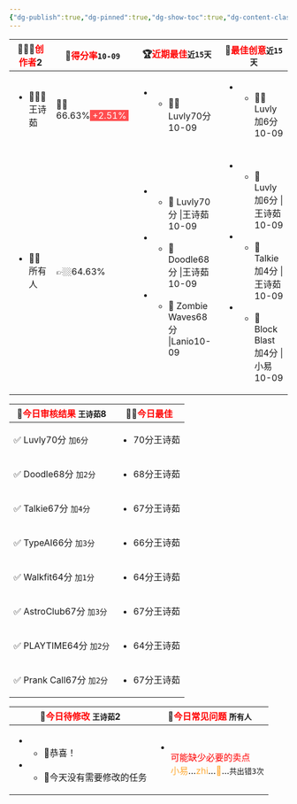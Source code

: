 ```yaml
---
{"dg-publish":true,"dg-pinned":true,"dg-show-toc":true,"dg-content-classes":true,"dg-note-icon":true,"tags":["dg-publish"],"sticker":"emoji//1f469-200d-1f4bb","permalink":"/审核/审核结果-数字花园版/","pinned":true,"contentClasses":"","dgShowToc":true,"dgPassFrontmatter":true,"noteIcon":true}
---
```



<div><table class="dataview table-view-table"><thead class="table-view-thead"><tr class="table-view-tr-header"><th class="table-view-th"><span>👩🏼‍💻<font color="#ff0000">创作者</font></span><span class="dataview small-text">2</span></th><th class="table-view-th"><span>💯<font color="#ff0000">得分率</font><span class="dataview inline-field"><span class="dataview inline-field-key" data-dv-key="" data-dv-norm-key=""></span><span class="dataview inline-field-value" id="dataview-inline-field-0"><span><code>10-09</code></span></span></span></span></th><th class="table-view-th"><span>🏆<font color="#ff0000">近期最佳</font><span class="dataview inline-field"><span class="dataview inline-field-key" data-dv-key="" data-dv-norm-key=""></span><span class="dataview inline-field-value" id="dataview-inline-field-0"><span><code>近15天</code></span></span></span></span></th><th class="table-view-th"><span>🎃<font color="#ff0000">最佳创意</font><span class="dataview inline-field"><span class="dataview inline-field-key" data-dv-key="" data-dv-norm-key=""></span><span class="dataview inline-field-value" id="dataview-inline-field-0"><span><code>近15天</code></span></span></span></span></th></tr></thead><tbody class="table-view-tbody"><tr><td><ul class="dataview dataview-ul dataview-result-list-ul"><li class="dataview-result-list-li"><span>🧘🏼‍♀️王诗茹</span></li></ul></td><td><span>👍🏼66.63%<span class="dataview inline-field"><span class="dataview inline-field-key" data-dv-key="" data-dv-norm-key=""></span><span class="dataview inline-field-value" id="dataview-inline-field-0"><span><span style="background:#ff4d4f"><font color="#ffffff"><font color="#ff4d4f">.</font>+2.51%<font color="#ff4d4f">.</font></font></span></span></span></span></span></td><td><ul class="dataview dataview-ul dataview-result-list-ul"><li class="dataview-result-list-li"><ul class="dataview dataview-ul dataview-result-list-ul"><li class="dataview-result-list-li"><span>👍🏼 Luvly<span class="dataview inline-field"><span class="dataview inline-field-key" data-dv-key="" data-dv-norm-key=""></span><span class="dataview inline-field-value" id="dataview-inline-field-0"><span>70分</span></span></span>  <span class="dataview inline-field"><span class="dataview inline-field-key" data-dv-key="" data-dv-norm-key=""></span><span class="dataview inline-field-value" id="dataview-inline-field-1"><span>10-09</span></span></span></span></li></ul></li></ul></td><td><ul class="dataview dataview-ul dataview-result-list-ul"><li class="dataview-result-list-li"><ul class="dataview dataview-ul dataview-result-list-ul"><li class="dataview-result-list-li"><span>👍🏼 Luvly<span class="dataview inline-field"><span class="dataview inline-field-key" data-dv-key="" data-dv-norm-key=""></span><span class="dataview inline-field-value" id="dataview-inline-field-0"><span>加6分</span></span></span> <span class="dataview inline-field"><span class="dataview inline-field-key" data-dv-key="" data-dv-norm-key=""></span><span class="dataview inline-field-value" id="dataview-inline-field-1"><span>10-09</span></span></span></span></li></ul></li></ul></td></tr><tr><td><ul class="dataview dataview-ul dataview-result-list-ul"><li class="dataview-result-list-li"><span>👫🏼所有人</span></li></ul></td><td><span>👉🏼64.63%</span></td><td><ul class="dataview dataview-ul dataview-result-list-ul"><li class="dataview-result-list-li"><ul class="dataview dataview-ul dataview-result-list-ul"><li class="dataview-result-list-li"><span>🥇 Luvly<span class="dataview inline-field"><span class="dataview inline-field-key" data-dv-key="" data-dv-norm-key=""></span><span class="dataview inline-field-value" id="dataview-inline-field-0"><span>70分</span></span></span>  <span class="dataview inline-field"><span class="dataview inline-field-key" data-dv-key="|王诗茹" data-dv-norm-key="王诗茹">|王诗茹</span><span class="dataview inline-field-value" id="dataview-inline-field-1"><span>10-09</span></span></span></span></li></ul></li><li class="dataview-result-list-li"><ul class="dataview dataview-ul dataview-result-list-ul"><li class="dataview-result-list-li"><span>🥈 Doodle<span class="dataview inline-field"><span class="dataview inline-field-key" data-dv-key="" data-dv-norm-key=""></span><span class="dataview inline-field-value" id="dataview-inline-field-0"><span>68分</span></span></span>  <span class="dataview inline-field"><span class="dataview inline-field-key" data-dv-key="|王诗茹" data-dv-norm-key="王诗茹">|王诗茹</span><span class="dataview inline-field-value" id="dataview-inline-field-1"><span>10-09</span></span></span></span></li></ul></li><li class="dataview-result-list-li"><ul class="dataview dataview-ul dataview-result-list-ul"><li class="dataview-result-list-li"><span>🥉 Zombie Waves<span class="dataview inline-field"><span class="dataview inline-field-key" data-dv-key="" data-dv-norm-key=""></span><span class="dataview inline-field-value" id="dataview-inline-field-0"><span>68分</span></span></span>  <span class="dataview inline-field"><span class="dataview inline-field-key" data-dv-key="|Lanio" data-dv-norm-key="lanio">|Lanio</span><span class="dataview inline-field-value" id="dataview-inline-field-1"><span>10-09</span></span></span></span></li></ul></li></ul></td><td><ul class="dataview dataview-ul dataview-result-list-ul"><li class="dataview-result-list-li"><ul class="dataview dataview-ul dataview-result-list-ul"><li class="dataview-result-list-li"><span>🥇 Luvly<span class="dataview inline-field"><span class="dataview inline-field-key" data-dv-key="" data-dv-norm-key=""></span><span class="dataview inline-field-value" id="dataview-inline-field-0"><span>加6分</span></span></span> <span class="dataview inline-field"><span class="dataview inline-field-key" data-dv-key="|王诗茹" data-dv-norm-key="王诗茹">|王诗茹</span><span class="dataview inline-field-value" id="dataview-inline-field-1"><span>10-09</span></span></span></span></li></ul></li><li class="dataview-result-list-li"><ul class="dataview dataview-ul dataview-result-list-ul"><li class="dataview-result-list-li"><span>🥈 Talkie<span class="dataview inline-field"><span class="dataview inline-field-key" data-dv-key="" data-dv-norm-key=""></span><span class="dataview inline-field-value" id="dataview-inline-field-0"><span>加4分</span></span></span> <span class="dataview inline-field"><span class="dataview inline-field-key" data-dv-key="|王诗茹" data-dv-norm-key="王诗茹">|王诗茹</span><span class="dataview inline-field-value" id="dataview-inline-field-1"><span>10-09</span></span></span></span></li></ul></li><li class="dataview-result-list-li"><ul class="dataview dataview-ul dataview-result-list-ul"><li class="dataview-result-list-li"><span>🥉 Block Blast<span class="dataview inline-field"><span class="dataview inline-field-key" data-dv-key="" data-dv-norm-key=""></span><span class="dataview inline-field-value" id="dataview-inline-field-0"><span>加4分</span></span></span> <span class="dataview inline-field"><span class="dataview inline-field-key" data-dv-key="|小易" data-dv-norm-key="小易">|小易</span><span class="dataview inline-field-value" id="dataview-inline-field-1"><span>10-09</span></span></span></span></li></ul></li></ul></td></tr></tbody></table></div>


 <div><table class="dataview table-view-table"><thead class="table-view-thead"><tr class="table-view-tr-header"><th class="table-view-th"><span>🍊<font color="#ff0000">今日审核结果</font> <code>王诗茹</code></span><span class="dataview small-text">8</span></th><th class="table-view-th"><span>👍🏼<font color="#ff0000">今日最佳</font> </span></th></tr></thead><tbody class="table-view-tbody"><tr><td><span>✅ Luvly<span class="dataview inline-field"><span class="dataview inline-field-key" data-dv-key="" data-dv-norm-key=""></span><span class="dataview inline-field-value" id="dataview-inline-field-0"><span>70分</span></span></span> <span class="dataview inline-field"><span class="dataview inline-field-key" data-dv-key="" data-dv-norm-key=""></span><span class="dataview inline-field-value" id="dataview-inline-field-1"><span><code>加6分</code></span></span></span></span></td><td><ul class="dataview dataview-ul dataview-result-list-ul"><li class="dataview-result-list-li"><span> <span class="dataview inline-field"><span class="dataview inline-field-key" data-dv-key="70分" data-dv-norm-key="70分">70分</span><span class="dataview inline-field-value" id="dataview-inline-field-0"><span>王诗茹</span></span></span></span></li></ul></td></tr><tr><td><span>✅ Doodle<span class="dataview inline-field"><span class="dataview inline-field-key" data-dv-key="" data-dv-norm-key=""></span><span class="dataview inline-field-value" id="dataview-inline-field-0"><span>68分</span></span></span> <span class="dataview inline-field"><span class="dataview inline-field-key" data-dv-key="" data-dv-norm-key=""></span><span class="dataview inline-field-value" id="dataview-inline-field-1"><span><code>加2分</code></span></span></span></span></td><td><ul class="dataview dataview-ul dataview-result-list-ul"><li class="dataview-result-list-li"><span> <span class="dataview inline-field"><span class="dataview inline-field-key" data-dv-key="68分" data-dv-norm-key="68分">68分</span><span class="dataview inline-field-value" id="dataview-inline-field-0"><span>王诗茹</span></span></span></span></li></ul></td></tr><tr><td><span>✅ Talkie<span class="dataview inline-field"><span class="dataview inline-field-key" data-dv-key="" data-dv-norm-key=""></span><span class="dataview inline-field-value" id="dataview-inline-field-0"><span>67分</span></span></span> <span class="dataview inline-field"><span class="dataview inline-field-key" data-dv-key="" data-dv-norm-key=""></span><span class="dataview inline-field-value" id="dataview-inline-field-1"><span><code>加4分</code></span></span></span></span></td><td><ul class="dataview dataview-ul dataview-result-list-ul"><li class="dataview-result-list-li"><span> <span class="dataview inline-field"><span class="dataview inline-field-key" data-dv-key="67分" data-dv-norm-key="67分">67分</span><span class="dataview inline-field-value" id="dataview-inline-field-0"><span>王诗茹</span></span></span></span></li></ul></td></tr><tr><td><span>✅ TypeAI<span class="dataview inline-field"><span class="dataview inline-field-key" data-dv-key="" data-dv-norm-key=""></span><span class="dataview inline-field-value" id="dataview-inline-field-0"><span>66分</span></span></span> <span class="dataview inline-field"><span class="dataview inline-field-key" data-dv-key="" data-dv-norm-key=""></span><span class="dataview inline-field-value" id="dataview-inline-field-1"><span><code>加3分</code></span></span></span></span></td><td><ul class="dataview dataview-ul dataview-result-list-ul"><li class="dataview-result-list-li"><span> <span class="dataview inline-field"><span class="dataview inline-field-key" data-dv-key="66分" data-dv-norm-key="66分">66分</span><span class="dataview inline-field-value" id="dataview-inline-field-0"><span>王诗茹</span></span></span></span></li></ul></td></tr><tr><td><span>✅ Walkfit<span class="dataview inline-field"><span class="dataview inline-field-key" data-dv-key="" data-dv-norm-key=""></span><span class="dataview inline-field-value" id="dataview-inline-field-0"><span>64分</span></span></span> <span class="dataview inline-field"><span class="dataview inline-field-key" data-dv-key="" data-dv-norm-key=""></span><span class="dataview inline-field-value" id="dataview-inline-field-1"><span><code>加1分</code></span></span></span></span></td><td><ul class="dataview dataview-ul dataview-result-list-ul"><li class="dataview-result-list-li"><span> <span class="dataview inline-field"><span class="dataview inline-field-key" data-dv-key="64分" data-dv-norm-key="64分">64分</span><span class="dataview inline-field-value" id="dataview-inline-field-0"><span>王诗茹</span></span></span></span></li></ul></td></tr><tr><td><span>✅ AstroClub<span class="dataview inline-field"><span class="dataview inline-field-key" data-dv-key="" data-dv-norm-key=""></span><span class="dataview inline-field-value" id="dataview-inline-field-0"><span>67分</span></span></span> <span class="dataview inline-field"><span class="dataview inline-field-key" data-dv-key="" data-dv-norm-key=""></span><span class="dataview inline-field-value" id="dataview-inline-field-1"><span><code>加3分</code></span></span></span></span></td><td><ul class="dataview dataview-ul dataview-result-list-ul"><li class="dataview-result-list-li"><span> <span class="dataview inline-field"><span class="dataview inline-field-key" data-dv-key="67分" data-dv-norm-key="67分">67分</span><span class="dataview inline-field-value" id="dataview-inline-field-0"><span>王诗茹</span></span></span></span></li></ul></td></tr><tr><td><span>✅ PLAYTIME<span class="dataview inline-field"><span class="dataview inline-field-key" data-dv-key="" data-dv-norm-key=""></span><span class="dataview inline-field-value" id="dataview-inline-field-0"><span>64分</span></span></span> <span class="dataview inline-field"><span class="dataview inline-field-key" data-dv-key="" data-dv-norm-key=""></span><span class="dataview inline-field-value" id="dataview-inline-field-1"><span><code>加2分</code></span></span></span></span></td><td><ul class="dataview dataview-ul dataview-result-list-ul"><li class="dataview-result-list-li"><span> <span class="dataview inline-field"><span class="dataview inline-field-key" data-dv-key="64分" data-dv-norm-key="64分">64分</span><span class="dataview inline-field-value" id="dataview-inline-field-0"><span>王诗茹</span></span></span></span></li></ul></td></tr><tr><td><span>✅ Prank Call<span class="dataview inline-field"><span class="dataview inline-field-key" data-dv-key="" data-dv-norm-key=""></span><span class="dataview inline-field-value" id="dataview-inline-field-0"><span>67分</span></span></span> <span class="dataview inline-field"><span class="dataview inline-field-key" data-dv-key="" data-dv-norm-key=""></span><span class="dataview inline-field-value" id="dataview-inline-field-1"><span><code>加2分</code></span></span></span></span></td><td><ul class="dataview dataview-ul dataview-result-list-ul"><li class="dataview-result-list-li"><span> <span class="dataview inline-field"><span class="dataview inline-field-key" data-dv-key="67分" data-dv-norm-key="67分">67分</span><span class="dataview inline-field-value" id="dataview-inline-field-0"><span>王诗茹</span></span></span></span></li></ul></td></tr></tbody></table></div>


 <canvas height="0" width="0" style="display: block; box-sizing: border-box; height: 0px; width: 0px;"></canvas>
 <canvas height="0" width="0" style="display: block; box-sizing: border-box; height: 0px; width: 0px;"></canvas>

<div><table class="dataview table-view-table"><thead class="table-view-thead"><tr class="table-view-tr-header"><th class="table-view-th"><span>🧯<font color="#ff0000">今日待修改</font> <code>王诗茹</code></span><span class="dataview small-text">2</span></th><th class="table-view-th"><span>🐣<font color="#ff0000">今日常见问题</font> <code>所有人</code></span></th></tr></thead><tbody class="table-view-tbody"><tr></tr><tr><td><ul class="dataview dataview-ul dataview-result-list-ul"><li class="dataview-result-list-li"><ul class="dataview dataview-ul dataview-result-list-ul"><li class="dataview-result-list-li"><span>🎉恭喜！</span></li></ul></li><li class="dataview-result-list-li"><ul class="dataview dataview-ul dataview-result-list-ul"><li class="dataview-result-list-li"><span>🥳今天没有需要修改的任务</span></li></ul></li></ul></td><td><ul class="dataview dataview-ul dataview-result-list-ul"><li class="dataview-result-list-li"><span><div data-callout-metadata="" data-callout-fold="" data-callout="note123" class="callout node-insert-event"><div class="callout-title" dir="auto"><div class="callout-icon"><svg width="16" height="16"></svg></div><div class="callout-title-inner"><font color="#ff0000">可能缺少必要的卖点</font><br><span class="dataview inline-field"><span class="dataview inline-field-key" data-dv-key="<font color=&quot;#FFAB36&quot;>小易</font>…<font color=&quot;#FFAB36&quot;>zhi</font>…<font color=&quot;#FFAB36&quot;>🎈</font>…" data-dv-norm-key="font-colorffab36小易fontfont-colorffab36zhifontfont-colorffab36🎈font"><font color="#FFAB36">小易</font>…<font color="#FFAB36">zhi</font>…<font color="#FFAB36">🎈</font>…</span><span class="dataview inline-field-value" id="dataview-inline-field-0"><span><code>共出错3次</code></span></span></span></div></div></div></span></li></ul></td></tr></tbody></table></div><canvas height="0" width="0" style="display: block; box-sizing: border-box; height: 0px; width: 0px;"></canvas>